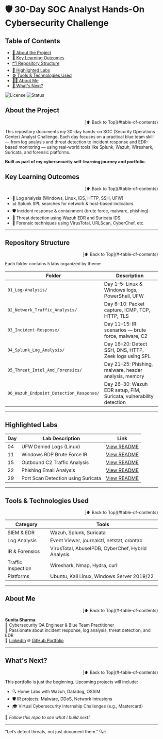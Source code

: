 # 🛡️ 30-Day SOC Analyst Hands-On Cybersecurity Challenge

## Table of Contents

- [🎯 About the Project](#-about-the-project)
- [🧠 Key Learning Outcomes](#-key-learning-outcomes)
- [🗂️ Repository Structure](#️-repository-structure)
- [📌 Highlighted Labs](#-highlighted-labs)
- [⚙️ Tools & Technologies Used](#️-tools--technologies-used)
- [🧑‍💻 About Me](#-about-me)
- [📌 What's Next?](#-whats-next)


![License](https://img.shields.io/badge/license-MIT-blue)
![Status](https://img.shields.io/badge/project-completed-brightgreen)


## About the Project

<p align="right">[⬆️ Back to Top](#table-of-contents)</p>

This repository documents my 30-day hands-on SOC (Security Operations Center) Analyst Challenge. Each day focuses on a practical blue team skill — from log analysis and threat detection to incident response and EDR-based monitoring — using real-world tools like Splunk, Wazuh, Wireshark, Suricata, and forensic platforms.

**Built as part of my cybersecurity self-learning journey and portfolio.**

## Key Learning Outcomes

<p align="right">[⬆️ Back to Top](#table-of-contents)</p>


- 🔎 Log analysis (Windows, Linux, IDS, HTTP, SSH, UFW)
- 📊 Splunk SPL searches for network & host-based indicators
- 🛡️ Incident response & containment (brute force, malware, phishing)
- 🧪 Threat detection using Wazuh EDR and Suricata IDS
- 🧰 Forensic techniques using VirusTotal, URLScan, CyberChef, etc.

---


## Repository Structure

<p align="right">[⬆️ Back to Top](#-table-of-contents)</p>


Each folder contains 5 labs organized by theme:

| Folder | Description |
|--------|-------------|
| `01_Log-Analysis/` | Day 1–5: Linux & Windows logs, PowerShell, UFW |
| `02_Network_Traffic_Analysis/` | Day 6–10: Packet capture, ICMP, TCP, HTTP, TLS |
| `03_Incident-Response/` | Day 11–15: IR scenarios — brute force, malware, C2 |
| `04_Splunk_Log_Analysis/` | Day 16–20: Detect SSH, DNS, HTTP, Zeek logs using SPL |
| `05_Threat_Intel_And_Forensics/` | Day 21–25: Phishing, malware, header analysis, memory |
| `06_Wazuh_Endpoint_Detection_Response/` | Day 26–30: Wazuh EDR setup, FIM, Suricata, vulnerability detection |

---

## Highlighted Labs

| Day | Lab Description                        | Link |
|-----|----------------------------------------|------|
| 04  | UFW Denied Logs (Linux)                | [View README](01_Log_Analysis/Day04_1_Log_Analysis_Linux-UFW-Logs/README.md) |
| 11  | Windows RDP Brute Force IR             | [View README](03_Incident_Response/Day11_3_Incident_Response_Windows-Service-RDP-Brute-Force-Attack/README.md) |
| 15  | Outbound C2 Traffic Analysis           | [View README](03_Incident_Response/Day15_3_Incident_Response_Linux-Suspicious-Network-Connection/README.md) |
| 22  | Phishing Email Analysis                | [View README](05_Threat_Intel_And_Forensics/Day22_5_Threat_Intel_Forensics_Phishing-Email-Analysis/README.md) |
| 29  | Port Scan Detection using Suricata     | [View README](06_Wazuh_Endpoint_Detection_Response/Day29_6_EDR_Detecting-Suspicious-Network-Traffic-Using-Suricata/README.md) |



---

## Tools & Technologies Used

<p align="right">[⬆️ Back to Top](#table-of-contents)</p>


| Category | Tools |
|---------|--------|
| SIEM & EDR | Wazuh, Splunk, Suricata |
| Log Analysis | Event Viewer, journalctl, netstat, crontab |
| IR & Forensics | VirusTotal, AbuseIPDB, CyberChef, Hybrid Analysis |
| Traffic Inspection | Wireshark, Nmap, Hydra, curl |
| Platforms | Ubuntu, Kali Linux, Windows Server 2019/22 |

---

## About Me

<p align="right">[⬆️ Back to Top](#-table-of-contents)</p>


**Sunita Sharma**  
🔐 Cybersecurity QA Engineer & Blue Team Practitioner  
📌 Passionate about incident response, log analysis, threat detection, and EDR  
🔗 [LinkedIn](https://linkedin.com/in/sunitanigam-sharma)
🌐 [GitHub Portfolio](https://github.com/suneetasharma)


---

## What's Next?

<p align="right">[⬆️ Back to Top](#-table-of-contents)</p>


This portfolio is just the beginning. Upcoming projects will include:

- 🔍 Home Labs with Wazuh, Datadog, OSSIM
- 🛡️ IR projects: Malware, DDoS, Network Intrusions
- 🎓 Virtual Cybersecurity Internship Challenges (e.g., Mastercard)

📌 *Follow this repo to see what I build next!*

---

“Let’s detect threats, not just document them.” 🔍🔥